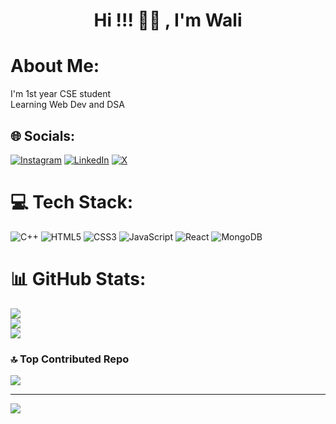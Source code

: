 <h1 align="center">Hi !!! 👋🏻 , I'm Wali</h1>

# About Me:
I'm 1st year CSE student<br>Learning Web Dev and DSA


## 🌐 Socials:
[![Instagram](https://img.shields.io/badge/Instagram-%23E4405F.svg?logo=Instagram&logoColor=white)](https://instagram.com/humaidwali) [![LinkedIn](https://img.shields.io/badge/LinkedIn-%230077B5.svg?logo=linkedin&logoColor=white)](https://linkedin.com/in/humaidwali20) [![X](https://img.shields.io/badge/X-black.svg?logo=X&logoColor=white)](https://x.com/wali0humaid) 

# 💻 Tech Stack:
![C++](https://img.shields.io/badge/c++-%2300599C.svg?style=plastic&logo=c%2B%2B&logoColor=white) ![HTML5](https://img.shields.io/badge/html5-%23E34F26.svg?style=plastic&logo=html5&logoColor=white) ![CSS3](https://img.shields.io/badge/css3-%231572B6.svg?style=plastic&logo=css3&logoColor=white) ![JavaScript](https://img.shields.io/badge/javascript-%23323330.svg?style=plastic&logo=javascript&logoColor=%23F7DF1E) ![React](https://img.shields.io/badge/react-%2320232a.svg?style=plastic&logo=react&logoColor=%2361DAFB) ![MongoDB](https://img.shields.io/badge/MongoDB-%234ea94b.svg?style=plastic&logo=mongodb&logoColor=white)
# 📊 GitHub Stats:
![](https://github-readme-stats.vercel.app/api?username=waliilaw&theme=transparent&hide_border=true&include_all_commits=false&count_private=false)<br/>
![](https://github-readme-streak-stats.herokuapp.com/?user=waliilaw&theme=transparent&hide_border=true)<br/>
![](https://github-readme-stats.vercel.app/api/top-langs/?username=waliilaw&theme=transparent&hide_border=true&include_all_commits=false&count_private=false&layout=compact)

### 🔝 Top Contributed Repo
![](https://github-contributor-stats.vercel.app/api?username=waliilaw&limit=5&theme=transparent&combine_all_yearly_contributions=true)

---
[![](https://visitcount.itsvg.in/api?id=waliilaw&icon=0&color=0)](https://visitcount.itsvg.in)

<!-- Proudly created with GPRM ( https://gprm.itsvg.in ) -->

